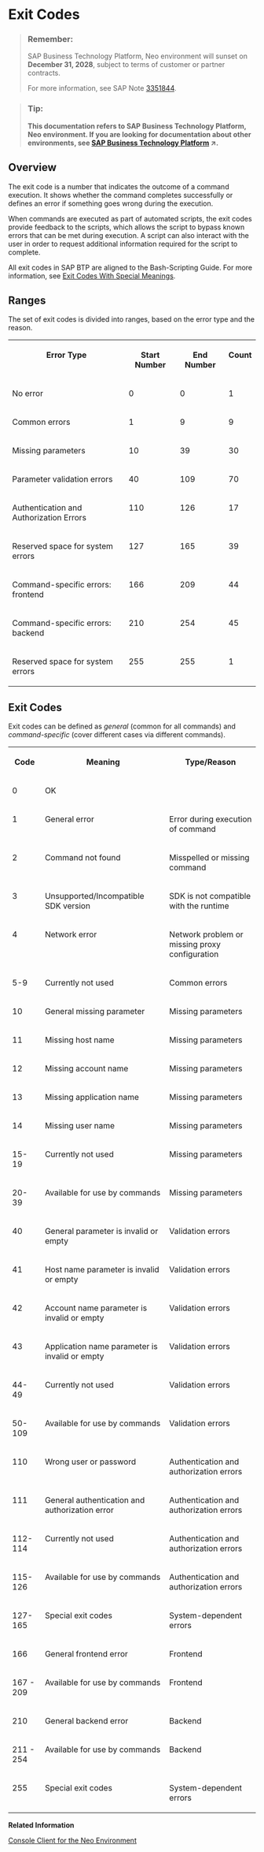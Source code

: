 <!-- loio7886796eb9b9419fa6cecf1d215c38d8 -->

# Exit Codes

> ### Remember:  
> SAP Business Technology Platform, Neo environment will sunset on **December 31, 2028**, subject to terms of customer or partner contracts.
> 
> For more information, see SAP Note [3351844](https://me.sap.com/notes/3351844).

> ### Tip:  
> **This documentation refers to SAP Business Technology Platform, Neo environment. If you are looking for documentation about other environments, see [SAP Business Technology Platform](https://help.sap.com/viewer/65de2977205c403bbc107264b8eccf4b/Cloud/en-US/6a2c1ab5a31b4ed9a2ce17a5329e1dd8.html "SAP Business Technology Platform (SAP BTP) is an integrated offering comprised of four technology portfolios: database and data management, application development and integration, analytics, and intelligent technologies. The platform offers users the ability to turn data into business value, compose end-to-end business processes, and build and extend SAP applications quickly.") :arrow_upper_right:.**



## Overview

The exit code is a number that indicates the outcome of a command execution. It shows whether the command completes successfully or defines an error if something goes wrong during the execution.

When commands are executed as part of automated scripts, the exit codes provide feedback to the scripts, which allows the script to bypass known errors that can be met during execution. A script can also interact with the user in order to request additional information required for the script to complete.

All exit codes in SAP BTP are aligned to the Bash-Scripting Guide. For more information, see [Exit Codes With Special Meanings](http://tldp.org/LDP/abs/html/exitcodes.html#EXITCODESREF).



## Ranges

The set of exit codes is divided into ranges, based on the error type and the reason.


<table>
<tr>
<th valign="top">

Error Type



</th>
<th valign="top">

Start Number



</th>
<th valign="top">

End Number



</th>
<th valign="top">

Count



</th>
</tr>
<tr>
<td valign="top">

No error



</td>
<td valign="top">

0



</td>
<td valign="top">

0



</td>
<td valign="top">

1



</td>
</tr>
<tr>
<td valign="top">

Common errors



</td>
<td valign="top">

1



</td>
<td valign="top">

9



</td>
<td valign="top">

9



</td>
</tr>
<tr>
<td valign="top">

Missing parameters



</td>
<td valign="top">

10



</td>
<td valign="top">

39



</td>
<td valign="top">

30



</td>
</tr>
<tr>
<td valign="top">

Parameter validation errors



</td>
<td valign="top">

40



</td>
<td valign="top">

109



</td>
<td valign="top">

70



</td>
</tr>
<tr>
<td valign="top">

Authentication and Authorization Errors



</td>
<td valign="top">

110



</td>
<td valign="top">

126



</td>
<td valign="top">

17



</td>
</tr>
<tr>
<td valign="top">

Reserved space for system errors



</td>
<td valign="top">

127



</td>
<td valign="top">

165



</td>
<td valign="top">

39



</td>
</tr>
<tr>
<td valign="top">

Command-specific errors: frontend



</td>
<td valign="top">

166



</td>
<td valign="top">

209



</td>
<td valign="top">

44



</td>
</tr>
<tr>
<td valign="top">

Command-specific errors: backend



</td>
<td valign="top">

210



</td>
<td valign="top">

254



</td>
<td valign="top">

45



</td>
</tr>
<tr>
<td valign="top">

Reserved space for system errors



</td>
<td valign="top">

255



</td>
<td valign="top">

255



</td>
<td valign="top">

1



</td>
</tr>
</table>



## Exit Codes

Exit codes can be defined as *general* \(common for all commands\) and *command-specific* \(cover different cases via different commands\).


<table>
<tr>
<th valign="top">

Code



</th>
<th valign="top">

Meaning



</th>
<th valign="top">

Type/Reason



</th>
</tr>
<tr>
<td valign="top">

0



</td>
<td valign="top">

OK



</td>
<td valign="top">

 



</td>
</tr>
<tr>
<td valign="top">

1



</td>
<td valign="top">

General error



</td>
<td valign="top">

Error during execution of command



</td>
</tr>
<tr>
<td valign="top">

2



</td>
<td valign="top">

Command not found



</td>
<td valign="top">

Misspelled or missing command



</td>
</tr>
<tr>
<td valign="top">

3



</td>
<td valign="top">

Unsupported/Incompatible SDK version



</td>
<td valign="top">

SDK is not compatible with the runtime



</td>
</tr>
<tr>
<td valign="top">

4



</td>
<td valign="top">

Network error



</td>
<td valign="top">

Network problem or missing proxy configuration



</td>
</tr>
<tr>
<td valign="top">

5-9



</td>
<td valign="top">

Currently not used



</td>
<td valign="top">

Common errors



</td>
</tr>
<tr>
<td valign="top">

10



</td>
<td valign="top">

General missing parameter



</td>
<td valign="top">

Missing parameters



</td>
</tr>
<tr>
<td valign="top">

11



</td>
<td valign="top">

Missing host name



</td>
<td valign="top">

Missing parameters



</td>
</tr>
<tr>
<td valign="top">

12



</td>
<td valign="top">

Missing account name



</td>
<td valign="top">

Missing parameters



</td>
</tr>
<tr>
<td valign="top">

13



</td>
<td valign="top">

Missing application name



</td>
<td valign="top">

Missing parameters



</td>
</tr>
<tr>
<td valign="top">

14



</td>
<td valign="top">

Missing user name



</td>
<td valign="top">

Missing parameters



</td>
</tr>
<tr>
<td valign="top">

15-19



</td>
<td valign="top">

Currently not used



</td>
<td valign="top">

Missing parameters



</td>
</tr>
<tr>
<td valign="top">

20-39



</td>
<td valign="top">

Available for use by commands



</td>
<td valign="top">

Missing parameters



</td>
</tr>
<tr>
<td valign="top">

40



</td>
<td valign="top">

General parameter is invalid or empty



</td>
<td valign="top">

Validation errors



</td>
</tr>
<tr>
<td valign="top">

41



</td>
<td valign="top">

Host name parameter is invalid or empty



</td>
<td valign="top">

Validation errors



</td>
</tr>
<tr>
<td valign="top">

42



</td>
<td valign="top">

Account name parameter is invalid or empty



</td>
<td valign="top">

Validation errors



</td>
</tr>
<tr>
<td valign="top">

43



</td>
<td valign="top">

Application name parameter is invalid or empty



</td>
<td valign="top">

Validation errors



</td>
</tr>
<tr>
<td valign="top">

44-49



</td>
<td valign="top">

Currently not used



</td>
<td valign="top">

Validation errors



</td>
</tr>
<tr>
<td valign="top">

50-109



</td>
<td valign="top">

Available for use by commands



</td>
<td valign="top">

Validation errors



</td>
</tr>
<tr>
<td valign="top">

110



</td>
<td valign="top">

Wrong user or password



</td>
<td valign="top">

Authentication and authorization errors



</td>
</tr>
<tr>
<td valign="top">

111



</td>
<td valign="top">

General authentication and authorization error



</td>
<td valign="top">

Authentication and authorization errors



</td>
</tr>
<tr>
<td valign="top">

112-114



</td>
<td valign="top">

Currently not used



</td>
<td valign="top">

Authentication and authorization errors



</td>
</tr>
<tr>
<td valign="top">

115-126



</td>
<td valign="top">

Available for use by commands



</td>
<td valign="top">

Authentication and authorization errors



</td>
</tr>
<tr>
<td valign="top">

127-165



</td>
<td valign="top">

Special exit codes



</td>
<td valign="top">

System-dependent errors



</td>
</tr>
<tr>
<td valign="top">

166



</td>
<td valign="top">

General frontend error



</td>
<td valign="top">

Frontend



</td>
</tr>
<tr>
<td valign="top">

167 - 209



</td>
<td valign="top">

Available for use by commands



</td>
<td valign="top">

Frontend



</td>
</tr>
<tr>
<td valign="top">

210



</td>
<td valign="top">

General backend error



</td>
<td valign="top">

Backend



</td>
</tr>
<tr>
<td valign="top">

211 - 254



</td>
<td valign="top">

Available for use by commands



</td>
<td valign="top">

Backend



</td>
</tr>
<tr>
<td valign="top">

255



</td>
<td valign="top">

Special exit codes



</td>
<td valign="top">

System-dependent errors



</td>
</tr>
</table>

**Related Information**  


[Console Client for the Neo Environment](https://help.sap.com/viewer/ea72206b834e4ace9cd834feed6c0e09/Cloud/en-US/76132306711e1014839a8273b0e91070.html)

